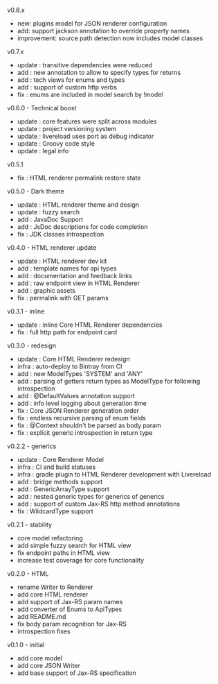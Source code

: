 v0.8.x

- new: plugins model for JSON renderer configuration
- add: support jackson annotation to override property names
- improvement: source path detection now includes model classes

v0.7.x 

- update : transitive dependencies were reduced
- add : new annotation to allow to specify types for returns
- add : tech views for enums and types
- add : support of custom http verbs
- fix : enums are included in model search by !model

v0.6.0 - Technical boost

- update : core features were split across modules
- update : project versioning system
- update : livereload uses port as debug indicator
- update : Groovy code style
- update : legal info 

v0.5.1

- fix : HTML renderer permalink restore state

v0.5.0 - Dark theme

- update : HTML renderer theme and design
- update : fuzzy search
- add : JavaDoc Support
- add : JsDoc descriptions for code completion 
- fix : JDK classes introspection

v0.4.0 - HTML renderer update

- update : HTML renderer dev kit
- add : template names for api types
- add : documentation and feedback links
- add : raw endpoint view in HTML Renderer
- add : graphic assets
- fix : permalink with GET params

v0.3.1 - inline

- update : inline Core HTML Renderer dependencies
- fix : full http path for endpoint card

v0.3.0 - redesign

- update : Core HTML Renderer redesign
- infra : auto-deploy to Bintray from CI 
- add : new ModelTypes 'SYSTEM' and 'ANY'
- add : parsing of getters return types as ModelType for following introspection
- add : @DefaultValues annotation support
- add : info level logging about generation time 
- fix : Core JSON Renderer generation order
- fix : endless recursive parsing of enum fields
- fix : @Context shouldn't be parsed as body param
- fix : explicit generic introspection in return type

v0.2.2 - generics 

- update : Core Renderer Model
- infra : CI and build statuses
- infra : gradle plugin to HTML Renderer development with Livereload
- add : bridge methods support
- add : GenericArrayType support  
- add : nested generic types for generics of generics
- add : support of custom Jax-RS http method annotations 
- fix : WildcardType support

v0.2.1 - stability

- core model refactoring
- add simple fuzzy search for HTML view
- fix endpoint paths in HTML view
- increase test coverage for core functionality

v0.2.0 - HTML

- rename Writer to Renderer
- add core HTML renderer
- add support of Jax-RS param names
- add converter of Enums to ApiTypes
- add README.md
- fix body param recognition for Jax-RS
- introspection fixes

v0.1.0 - initial

- add core model
- add core JSON Writer
- add base support of Jax-RS specification